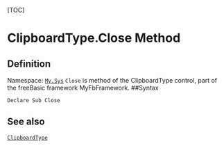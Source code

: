 [TOC]
# ClipboardType.Close Method

## Definition
Namespace: [`My.Sys`](My.Sys.md)
`Close` is method of the ClipboardType control, part of the freeBasic framework MyFbFramework.
##Syntax
```freeBasic
Declare Sub Close
```

## See also
[`ClipboardType`](ClipboardType.md)
